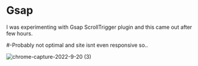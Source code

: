 # Gsap

I was experimenting with Gsap ScrollTrigger plugin and this came out after few hours.

#-Probably not optimal and site isnt even responsive so..

![chrome-capture-2022-9-20 (3)](https://user-images.githubusercontent.com/105635441/197041783-4c275158-7c2d-4a67-8d1d-ec978f004569.gif)
